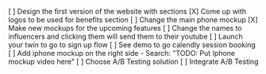 [ ] Design the first version of the website with sections
  [X] Come up with logos to be used for benefits section
  [ ] Change the main phone mockup
  [X] Make new mockups for the upcoming features
  [ ] Change the names to influencers and clicking them will send them to their youtube
  [ ] Launch your twin to go to sign up flow
  [ ] See demo to go calendly session booking
[ ] Add iphone mockup on the right side - Search: "TODO: Put Iphone mockup video here"
[ ] Choose A/B Testing solution
[ ] Integrate A/B Testing